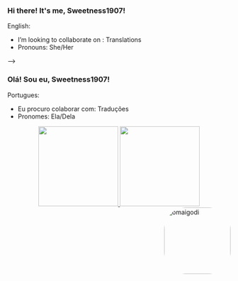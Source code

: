### Hi there! It's me, Sweetness1907!

English:

- I’m looking to collaborate on : Translations
- Pronouns: She/Her 

-->

### Olá! Sou eu, Sweetness1907!



Portugues:

- Eu procuro colaborar com: Traduções
- Pronomes: Ela/Dela

<div align="center">
  <a href="https://github.com/Sweetness1907">
  <img height="180em" src="https://github-readme-stats.vercel.app/api?username=Sweetness1907&show_icons=true&theme=dark&include_all_commits=true&count_private=true"/>
  <img height="180em" src="https://github-readme-stats.vercel.app/api/top-langs/?username=Sweetness1907&layout=compact&langs_count=7&theme=dark"/>
</div>


<img align="right" alt="omaigodi" height="150" style="border-radius:50px;" src="https://media.discordapp.net/attachments/828437310772871169/951548072381546496/091ba029d970dda477ed2ff6999316d4.jpg?width=198&height=198">
